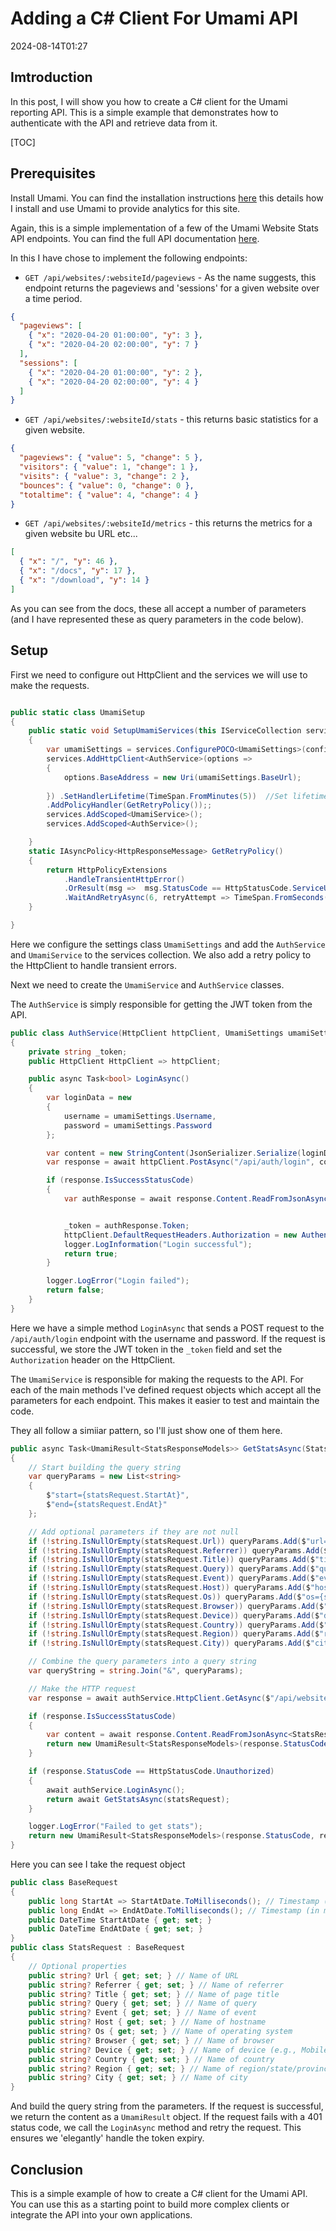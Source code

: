 ﻿# Adding a C# Client For Umami API
<!--category-- ASP.NET, Umami -->
<datetime class="hidden">2024-08-14T01:27</datetime>

## Imtroduction
In this post, I will show you how to create a C# client for the Umami reporting API. This is a simple example that demonstrates how to authenticate with the API and retrieve data from it.

[TOC]
## Prerequisites
Install Umami. You can find the installation instructions [here](https://www.mostlylucid.net/blog/usingumamiforlocalanalytics) this details how I install and use Umami to provide analytics for this site.

Again, this is a simple implementation of a few of the Umami Website Stats API endpoints. You can find the full API documentation [here](https://umami.is/docs/api/website-stats).

In this I have chose to implement the following endpoints:
- `GET /api/websites/:websiteId/pageviews` - As the name suggests, this endpoint returns the pageviews and 'sessions' for a given website over a time period.

```json
{
  "pageviews": [
    { "x": "2020-04-20 01:00:00", "y": 3 },
    { "x": "2020-04-20 02:00:00", "y": 7 }
  ],
  "sessions": [
    { "x": "2020-04-20 01:00:00", "y": 2 },
    { "x": "2020-04-20 02:00:00", "y": 4 }
  ]
}
```

- `GET /api/websites/:websiteId/stats` - this returns basic statistics for a given website.

```json
{
  "pageviews": { "value": 5, "change": 5 },
  "visitors": { "value": 1, "change": 1 },
  "visits": { "value": 3, "change": 2 },
  "bounces": { "value": 0, "change": 0 },
  "totaltime": { "value": 4, "change": 4 }
}
```

- `GET /api/websites/:websiteId/metrics` - this returns the metrics for a given website bu URL etc...

```json
[
  { "x": "/", "y": 46 },
  { "x": "/docs", "y": 17 },
  { "x": "/download", "y": 14 }
]
```

As you can see from the docs, these all accept a number of parameters (and I have represented these as query parameters in the code below).

## Setup
First we need to configure out HttpClient and the services we will use to make the requests.

```csharp

public static class UmamiSetup
{
    public static void SetupUmamiServices(this IServiceCollection services, IConfiguration config)
    {
        var umamiSettings = services.ConfigurePOCO<UmamiSettings>(config.GetSection(UmamiSettings.Section));
        services.AddHttpClient<AuthService>(options =>
        {
            options.BaseAddress = new Uri(umamiSettings.BaseUrl);
            
        }) .SetHandlerLifetime(TimeSpan.FromMinutes(5))  //Set lifetime to five minutes
        .AddPolicyHandler(GetRetryPolicy());;
        services.AddScoped<UmamiService>();
        services.AddScoped<AuthService>();

    }
    static IAsyncPolicy<HttpResponseMessage> GetRetryPolicy()
    {
        return HttpPolicyExtensions
            .HandleTransientHttpError()
            .OrResult(msg =>  msg.StatusCode == HttpStatusCode.ServiceUnavailable)
            .WaitAndRetryAsync(6, retryAttempt => TimeSpan.FromSeconds(Math.Pow(2, retryAttempt)));
    }

}
```
Here we configure the settings class `UmamiSettings` and add the `AuthService` and `UmamiService` to the services collection. We also add a retry policy to the HttpClient to handle transient errors.

Next we need to create the `UmamiService` and `AuthService` classes.

The `AuthService` is simply responsible for getting the JWT token from the API.

```csharp
public class AuthService(HttpClient httpClient, UmamiSettings umamiSettings, ILogger<AuthService> logger)
{
    private string _token;
    public HttpClient HttpClient => httpClient;

    public async Task<bool> LoginAsync()
    {
        var loginData = new
        {
            username = umamiSettings.Username,
            password = umamiSettings.Password
        };

        var content = new StringContent(JsonSerializer.Serialize(loginData), Encoding.UTF8, "application/json");
        var response = await httpClient.PostAsync("/api/auth/login", content);

        if (response.IsSuccessStatusCode)
        {
            var authResponse = await response.Content.ReadFromJsonAsync<AuthResponse>();


            _token = authResponse.Token;
            httpClient.DefaultRequestHeaders.Authorization = new AuthenticationHeaderValue("Bearer", _token);
            logger.LogInformation("Login successful");
            return true;
        }

        logger.LogError("Login failed");
        return false;
    }
}
```
Here we have a simple method `LoginAsync` that sends a POST request to the `/api/auth/login` endpoint with the username and password. If the request is successful, we store the JWT token in the `_token` field and set the `Authorization` header on the HttpClient.

The `UmamiService` is responsible for making the requests to the API.
For each of the main methods I've defined request objects which accept all the parameters for each endpoint. This makes it easier to test and maintain the code.

They all follow a simiiar pattern, so I'll just show one of them here.

```csharp
public async Task<UmamiResult<StatsResponseModels>> GetStatsAsync(StatsRequest statsRequest)
{
    // Start building the query string
    var queryParams = new List<string>
    {
        $"start={statsRequest.StartAt}",
        $"end={statsRequest.EndAt}"
    };

    // Add optional parameters if they are not null
    if (!string.IsNullOrEmpty(statsRequest.Url)) queryParams.Add($"url={statsRequest.Url}");
    if (!string.IsNullOrEmpty(statsRequest.Referrer)) queryParams.Add($"referrer={statsRequest.Referrer}");
    if (!string.IsNullOrEmpty(statsRequest.Title)) queryParams.Add($"title={statsRequest.Title}");
    if (!string.IsNullOrEmpty(statsRequest.Query)) queryParams.Add($"query={statsRequest.Query}");
    if (!string.IsNullOrEmpty(statsRequest.Event)) queryParams.Add($"event={statsRequest.Event}");
    if (!string.IsNullOrEmpty(statsRequest.Host)) queryParams.Add($"host={statsRequest.Host}");
    if (!string.IsNullOrEmpty(statsRequest.Os)) queryParams.Add($"os={statsRequest.Os}");
    if (!string.IsNullOrEmpty(statsRequest.Browser)) queryParams.Add($"browser={statsRequest.Browser}");
    if (!string.IsNullOrEmpty(statsRequest.Device)) queryParams.Add($"device={statsRequest.Device}");
    if (!string.IsNullOrEmpty(statsRequest.Country)) queryParams.Add($"country={statsRequest.Country}");
    if (!string.IsNullOrEmpty(statsRequest.Region)) queryParams.Add($"region={statsRequest.Region}");
    if (!string.IsNullOrEmpty(statsRequest.City)) queryParams.Add($"city={statsRequest.City}");

    // Combine the query parameters into a query string
    var queryString = string.Join("&", queryParams);

    // Make the HTTP request
    var response = await authService.HttpClient.GetAsync($"/api/websites/{WebsiteId}/stats?{queryString}");

    if (response.IsSuccessStatusCode)
    {
        var content = await response.Content.ReadFromJsonAsync<StatsResponseModels>();
        return new UmamiResult<StatsResponseModels>(response.StatusCode, response.ReasonPhrase ?? "Success", content ?? new StatsResponseModels());
    }

    if (response.StatusCode == HttpStatusCode.Unauthorized)
    {
        await authService.LoginAsync();
        return await GetStatsAsync(statsRequest);
    }

    logger.LogError("Failed to get stats");
    return new UmamiResult<StatsResponseModels>(response.StatusCode, response.ReasonPhrase ?? "Failed to get stats", null);
}

```

Here you can see I take the request object
```csharp
public class BaseRequest
{
    public long StartAt => StartAtDate.ToMilliseconds(); // Timestamp (in ms) of starting date
    public long EndAt => EndAtDate.ToMilliseconds(); // Timestamp (in ms) of end date
    public DateTime StartAtDate { get; set; }
    public DateTime EndAtDate { get; set; }
}
public class StatsRequest : BaseRequest
{
    // Optional properties
    public string? Url { get; set; } // Name of URL
    public string? Referrer { get; set; } // Name of referrer
    public string? Title { get; set; } // Name of page title
    public string? Query { get; set; } // Name of query
    public string? Event { get; set; } // Name of event
    public string? Host { get; set; } // Name of hostname
    public string? Os { get; set; } // Name of operating system
    public string? Browser { get; set; } // Name of browser
    public string? Device { get; set; } // Name of device (e.g., Mobile)
    public string? Country { get; set; } // Name of country
    public string? Region { get; set; } // Name of region/state/province
    public string? City { get; set; } // Name of city
}
```

And build the query string from the parameters. If the request is successful, we return the content as a `UmamiResult` object. If the request fails with a 401 status code, we call the `LoginAsync` method and retry the request. This ensures we 'elegantly' handle the token expiry.

## Conclusion
This is a simple example of how to create a C# client for the Umami API. You can use this as a starting point to build more complex clients or integrate the API into your own applications.
